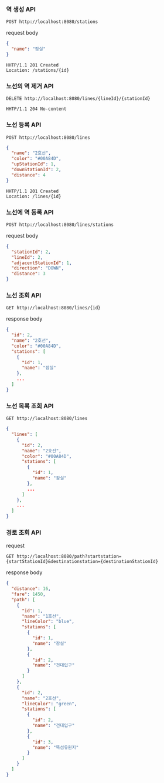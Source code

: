 

### 역 생성 API

```http request
POST http://localhost:8080/stations
```

request body
```json
{
  "name": "잠실"
}
```

```http request
HHTP/1.1 201 Created
Location: /stations/{id}
```

### 노선의 역 제거 API

```http request
DELETE http://localhost:8080/lines/{lineId}/{stationId}
```

```http request
HHTP/1.1 204 No-content
```

### 노선 등록 API
```http request
POST http://localhost:8080/lines
```

```json
{
  "name": "2호선",
  "color": "#00A84D",
  "upStationId": 1,
  "downStationId": 2,
  "distance": 4
}
```

```http request
HHTP/1.1 201 Created
Location: /lines/{id}

```
### 노선에 역 등록 API

```http request
POST http://localhost:8080/lines/stations
```

request body

```json
{
  "stationId": 2,
  "lineId": 2,
  "adjacentStationId": 1,
  "direction": "DOWN",
  "distance": 3
}
```

### 노선 조회 API

```http request
GET http://localhost:8080/lines/{id}
```

response body
```json
{
  "id": 2,
  "name": "2호선",
  "color": "#00A84D",
  "stations": [
    {
      "id": 1,
      "name": "잠실"
    },
    ...
  ]
}
```

### 노선 목록 조회 API

```http request
GET http://localhost:8080/lines
```

```json
{
  "lines": [
    {
      "id": 2,
      "name": "2호선",
      "color": "#00A84D",
      "stations": [
        {
          "id": 1,
          "name": "잠실"
        },
        ...
      ]
    },
    ...
  ]
}
```

### 경로 조회 API

request
```http request
GET http://localhost:8080/path?startstation={startStationId}&destinationstation={destinationStationId}
```

response body

```json
{
  "distance": 16,
  "fare": 1450,
  "path": [
    {
      "id": 1,
      "name": "1호선",
      "lineColor": "blue",
      "stations": [
        {
          "id": 1,
          "name": "잠실"
        },
        {
          "id": 2,
          "name": "건대입구"
        }
      ]
    },
    {
      "id": 2,
      "name": "2호선",
      "lineColor": "green",
      "stations": [
        {
          "id": 2,
          "name": "건대입구"
        },
        {
          "id": 3,
          "name": "뚝섬유원지"
        }
      ]
    }
  ]
}
```
